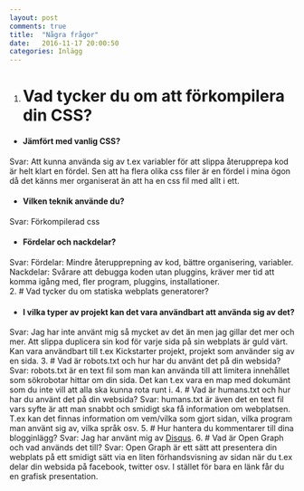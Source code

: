 ```yaml
---
layout: post
comments: true
title:  "Några frågor"
date:   2016-11-17 20:00:50
categories: Inlägg
---
```


1. # Vad tycker du om att förkompilera din CSS?
* #### Jämfört med vanlig CSS?
Svar: Att kunna använda sig av t.ex variabler för att slippa återupprepa kod är helt klart en fördel. Sen att ha flera olika css filer är en fördel i mina ögon då det känns mer organiserat än att ha en css fil med allt i ett.
* #### Vilken teknik använde du?
Svar: Förkompilerad css
* #### Fördelar och nackdelar?
Svar: Fördelar: Mindre återupprepning av kod, bättre organisering, variabler. Nackdelar: Svårare att debugga koden utan pluggins, kräver mer tid att komma igång med, fler program, pluggins, installationer.  
2. # Vad tycker du om statiska webplats generatorer? 
* #### I vilka typer av projekt kan det vara användbart att använda sig av det?
Svar: Jag har inte använt mig så mycket av det än men jag gillar det mer och mer. Att slippa duplicera sin kod för varje sida på sin webplats är guld värt. Kan vara användbart till t.ex Kickstarter projekt, projekt som använder sig av en sida. 
3. # Vad är robots.txt och hur har du använt det på din websida?
Svar: robots.txt är en text fil som man kan använda till att limitera innehållet som sökrobotar hittar om din sida. Det kan t.ex vara en map med dokumänt som du inte vill att alla ska kunna rota runt i.
4. # Vad är humans.txt och hur har du använt det på din websida?
Svar: humans.txt är även det en text fil vars syfte är att man snabbt och smidigt ska få information om webplatsen. T.ex kan det finnas information om vem/vilka som gjort sidan, vilka program man använt sig av, vilka språk osv. 
5. # Hur hantera du kommentarer till dina blogginlägg?
Svar: Jag har använt mig av <a href="https://disqus.com">Disqus</a>.
6. # Vad är Open Graph och vad används det till?
Svar: Open Graph är ett sätt att presentera din webplats på ett smidigt sätt via en liten förhandsvisning av sidan när du t.ex delar din websida på facebook, twitter osv. I stället för bara en länk får du en grafisk presentation.

